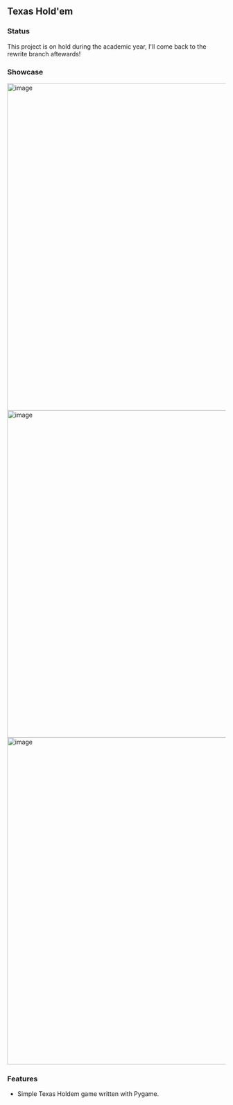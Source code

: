 ## Texas Hold'em

### Status

This project is on hold during the academic year, I'll come back to the rewrite branch aftewards!

### Showcase
<img width="1282" height="752" alt="image" src="https://github.com/user-attachments/assets/6737ffa7-fb14-4892-a6fa-43372b633887" />
<img width="1282" height="752" alt="image" src="https://github.com/user-attachments/assets/fc3f8c49-ffbb-4189-bc68-bfa4d732eb7a" />
<img width="1282" height="752" alt="image" src="https://github.com/user-attachments/assets/023787e6-e7e8-42f1-8200-9a81ef1c3b5e" />

### Features
- Simple Texas Holdem game written with Pygame.
